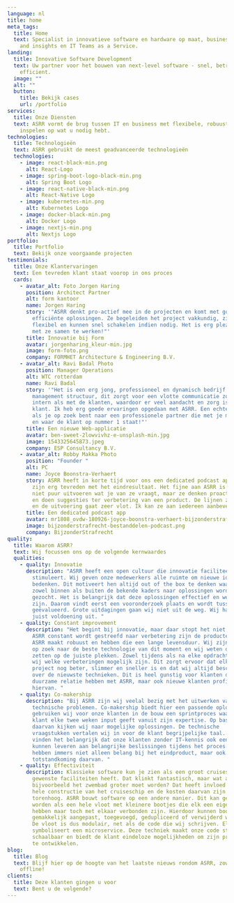 ```yaml
---
language: nl
title: home
meta_tags:
  title: Home
  text: Specialist in innovatieve software en hardware op maat, business analytics
    and insights en IT Teams as a Service.
landing:
  title: Innovative Software Development
  text: Uw partner voor het bouwen van next-level software - snel, betrouwbaar en
    efficient.
  image: ""
  alt: ""
  button:
    title: Bekijk cases
    url: /portfolio
services:
  title: Onze Diensten
  text: ASRR vormt de brug tussen IT en business met flexibele, robuuste teams die
    inspelen op wat u nodig hebt.
technologies:
  title: Technologieën
  text: ASRR gebruikt de meest geadvanceerde technologieën
  technologies:
    - image: react-black-min.png
      alt: React-Logo
    - image: spring-boot-logo-black-min.png
      alt: Spring Boot Logo
    - image: react-native-black-min.png
      alt: React-Native Logo
    - image: kubernetes-min.png
      alt: Kubernetes Logo
    - image: docker-black-min.png
      alt: Docker Logo
    - image: nextjs-min.png
      alt: Nextjs Logo
portfolio:
  title: Portfolio
  text: Bekijk onze voorgaande projecten
testimonials:
  title: Onze Klantervaringen
  text: Een tevreden klant staat voorop in ons proces
  cards:
    - avatar_alt: Foto Jorgen Haring
      position: Architect Partner
      alt: form kantoor
      name: Jorgen Haring
      story: '"ASRR denkt pro-actief mee in de projecten en komt met goede en
        efficiënte oplossingen. Ze begeleiden het project vakkundig, zijn heel
        flexibel en kunnen snel schakelen indien nodig. Het is erg plezierig om
        met ze samen te werken!"'
      title: Innovatie bij Form
      avatar: jorgenharing_kleur-min.jpg
      image: form-foto.png
      company: FORMHET Architecture & Engineering B.V.
    - avatar_alt: Ravi Badal Photo
      position: Manager Operations
      alt: WTC rotterdam
      name: Ravi Badal
      story: '"Het is een erg jong, professioneel en dynamisch bedrijf met een flat
        management structuur, dit zorgt voor een vlotte communicatie zowel
        intern als met de klanten, waardoor er veel aandacht en zorg is voor de
        klant. Ik heb erg goede ervaringen opgedaan met ASRR. Een echte aanrader
        als je op zoek bent naar een professionele partner die met je meedenkt
        en waar de klant op nummer 1 staat!"'
      title: Een nieuwe Web-applicatie
      avatar: ben-sweet-2lowvivhz-e-unsplash-min.jpg
      image: 1543325645873.jpeg
      company: ESP Consultancy B.V.
    - avatar_alt: Robby Makka Photo
      position: "Founder "
      alt: PC
      name: Joyce Boonstra-Verhaert
      story: ASRR heeft in korte tijd voor ons een dedicated podcast app gecreëerd. We
        zijn erg tevreden met het eindresultaat. Het fijne aan ASRR is dat ze
        niet puur uitvoeren wat je van ze vraagt, maar ze denken proactief mee
        en doen suggesties ter verbetering van een product. De lijnen zijn kort
        en de uitvoering gaat zeer vlot. Ik kan ze aan iedereen aanbevelen.
      title: Een dedicated podcast app
      avatar: mr1808_ovdw-180926-joyce-boonstra-verhaert-bijzonderstrafrecht-advocatuur.jpeg
      image: bijzonderstrafrecht-bestanddelen-podcast.png
      company: BijzonderStrafrecht
quality:
  title: Waarom ASRR?
  text: Wij focussen ons op de volgende kernwaardes
  qualities:
    - quality: Innovatie
      description: "ASRR heeft een open cultuur die innovatie faciliteert en
        stimuleert. Wij geven onze medewerkers alle ruimte om nieuwe ideeën te
        bedenken. Dit motiveert hen altijd out of the box te denken waardoor
        zowel binnen als buiten de bekende kaders naar oplossingen wordt
        gezocht. Het is belangrijk dat deze oplossingen effectief en wenselijk
        zijn. Daarom vindt eerst een vooronderzoek plaats en wordt tussendoor
        geëvalueerd. Grote uitdagingen gaan wij niet uit de weg. Wij halen daar
        juist voldoening uit. "
    - quality: Constant improvement
      description: "Het begint bij innovatie, maar daar stopt het niet. Doordat binnen
        ASRR constant wordt gestreefd naar verbetering zijn de producten die
        ASRR maakt robuust en hebben die een lange levensduur. Wij zijn altijd
        op zoek naar de beste technologie van dit moment en wij weten die in te
        zetten op de juiste plekken. Zowel tijdens als na elke opdracht kijken
        wij welke verbeteringen mogelijk zijn. Dit zorgt ervoor dat elk nieuw
        project nog beter, slimmer en sneller is en dat wij altijd beschikken
        over de nieuwste technieken. Dit is heel gunstig voor klanten die een
        duurzame relatie hebben met ASRR, maar ook nieuwe klanten profiteren
        hiervan. "
    - quality: Co-makership
      description: "Bij ASRR zijn wij veelal bezig met het uitwerken van complexe
        technische problemen. Co-makership biedt hier een passende oplossing. Zo
        gebruiken wij voor onze klanten in de bouw een sprintproces waarin de
        klant elke twee weken input geeft vanuit zijn expertise. Op basis
        daarvan kijken wij naar mogelijke oplossingen. De technische
        vraagstukken vertalen wij in voor de klant begrijpelijke taal. Wij
        vinden het belangrijk dat onze klanten zonder IT-kennis ook een bijdrage
        kunnen leveren aan belangrijke beslissingen tijdens het proces. Zij
        hebben immers niet alleen belang bij het eindproduct, maar ook bij de
        totstandkoming daarvan. "
    - quality: Effectiviteit
      description: Klassieke software kun je zien als een groot cruiseschip dat alle
        gewenste faciliteiten heeft. Dat klinkt fantastisch, maar wat als
        bijvoorbeeld het zwembad groter moet worden? Dat heeft invloed op de
        hele constructie van het cruiseschip en de kosten daarvan zijn
        torenhoog. ASRR bouwt software op een andere manier. Dit kan gezien
        worden als een hele vloot met kleinere bootjes die elk een eigen functie
        hebben maar toch met elkaar verbonden zijn. Hierdoor kunnen bootjes
        gemakkelijk aangepast, toegevoegd, gedupliceerd of verwijderd worden .
        De vloot is dus modulair, net als de code die wij schrijven. Elk bootje
        symboliseert een microservice. Deze techniek maakt onze code stabiel,
        schaalbaar en biedt de klant eindeloze mogelijkheden om zijn producten
        te ontwikkelen.
blog:
  title: Blog
  text: Blijf hier op de hoogte van het laatste nieuws rondom ASRR, zowel on-als
    offline!
clients:
  title: Deze klanten gingen u voor
  text: Bent u de volgende?
---
```

